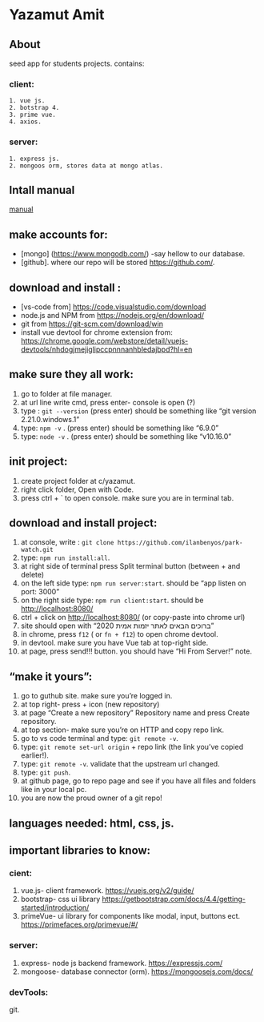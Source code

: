 # Yazamut Amit
## About
seed app for students projects. contains:
### client:
    1. vue js.
    2. botstrap 4.
    3. prime vue.
    4. axios.
### server:
    1. express js.
    2. mongoos orm, stores data at mongo atlas.

## Intall manual
[manual](https://docs.google.com/document/d/1Aukk75HqhIS5e3QuvmvgoghLv0Id0OWGNk7wvAE4Qu4/edit?usp=sharing )

## make accounts for:
 + [mongo] (https://www.mongodb.com/) -say hellow to our database.
 + [github]. where our repo will be stored <https://github.com/>.

## download and install :
 + [vs-code from] <https://code.visualstudio.com/download>
 + node.js and NPM  from <https://nodejs.org/en/download/>
 + git from <https://git-scm.com/download/win>
 + install vue devtool for chrome extension from: <https://chrome.google.com/webstore/detail/vuejs-devtools/nhdogjmejiglipccpnnnanhbledajbpd?hl=en>


## make sure they all work:
 1. go to folder at file manager.
 2. at url line write cmd, press enter- console is open (?)
 3. type : `git --version` (press enter) should be something like “git version 2.21.0.windows.1”
 4. type: `npm -v` . (press enter) should be something like “6.9.0”
 5. type: `node -v` . (press enter) should be something like “v10.16.0”
 ## init project:
 1. create project folder at c/yazamut.
 2. right click folder, Open with Code. 
 3. press ctrl + ` to open console. make sure you are in terminal tab.


## download and install project:
 1. at console, write : `git clone https://github.com/ilanbenyos/park-watch.git`
 2. type: `npm run install:all`.
 3. at right side of terminal press Split terminal button (between + and delete)
 4. on the left side type: `npm run server:start`. should be “app listen on port:  3000”
 5. on the right side type: `npm run client:start`. should be <http://localhost:8080/>
 6. ctrl + click on <http://localhost:8080/> (or copy-paste into chrome url)
 7. site should open with “ברוכים הבאים לאתר יזמות אמית 2020”
 8. in chrome, press `f12` ( or `fn + f12`) to open chrome devtool.
 9. in devtool. make sure you have Vue tab at top-right side.
 10. at page, press send!!! button. you should have “Hi From Server!” note.


## “make it yours”:
 1. go to guthub site. make sure you’re logged in.
 2. at top right- press + icon (new repository)
 3. at page “Create a new repository” Repository name and press Create repository.
 4. at top section- make sure you’re on HTTP and copy repo link.
 5. go to vs code terminal and type: `git remote -v`.
 6. type: `git remote set-url origin` +  repo link (the link you’ve copied earlier!).
  7. type: `git remote -v`. validate that the upstream url changed.
 8. type: `git push`.
 9. at github page, go to repo page and see if you have all files and folders like in your local pc.
 10. you are now the proud owner of a git repo!



## languages needed: html, css, js.
## important libraries to know:
### cient:
 1. vue.js- client framework. https://vuejs.org/v2/guide/
 2. bootstrap- css ui library https://getbootstrap.com/docs/4.4/getting-started/introduction/
 3. primeVue- ui library for components like modal, input, buttons ect. https://primefaces.org/primevue/#/
### server:
 1. express- node js backend framework. https://expressjs.com/
 2. mongoose- database connector (orm). https://mongoosejs.com/docs/
### devTools:
 git.




